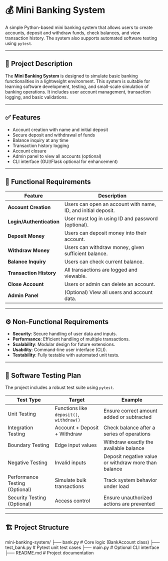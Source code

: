 # 💰 Mini Banking System

A simple Python-based mini banking system that allows users to create accounts, deposit and withdraw funds, check balances, and view transaction history. The system also supports automated software testing using `pytest`.

---

## 📌 Project Description

The **Mini Banking System** is designed to simulate basic banking functionalities in a lightweight environment. This system is suitable for learning software development, testing, and small-scale simulation of banking operations. It includes user account management, transaction logging, and basic validations.

---

## ✅ Features

- Account creation with name and initial deposit
- Secure deposit and withdrawal of funds
- Balance inquiry at any time
- Transaction history logging
- Account closure
- Admin panel to view all accounts (optional)
- CLI interface (GUI/Flask optional for enhancement)

---

## 🔧 Functional Requirements

| Feature | Description |
|---------|-------------|
| **Account Creation** | Users can open an account with name, ID, and initial deposit. |
| **Login/Authentication** | User must log in using ID and password (optional). |
| **Deposit Money** | Users can deposit money into their account. |
| **Withdraw Money** | Users can withdraw money, given sufficient balance. |
| **Balance Inquiry** | Users can check current balance. |
| **Transaction History** | All transactions are logged and viewable. |
| **Close Account** | Users or admin can delete an account. |
| **Admin Panel** | (Optional) View all users and account data. |

---

## ⚙️ Non-Functional Requirements

- **Security**: Secure handling of user data and inputs.
- **Performance**: Efficient handling of multiple transactions.
- **Scalability**: Modular design for future extensions.
- **Usability**: Command-line user interface (CLI).
- **Testability**: Fully testable with automated unit tests.

---

## 🧪 Software Testing Plan

The project includes a robust test suite using `pytest`.

| Test Type | Target | Example |
|-----------|--------|---------|
| Unit Testing | Functions like `deposit()`, `withdraw()` | Ensure correct amount added or subtracted |
| Integration Testing | Account + Deposit + Withdraw | Check balance after a series of operations |
| Boundary Testing | Edge input values | Withdraw exactly the available balance |
| Negative Testing | Invalid inputs | Deposit negative value or withdraw more than balance |
| Performance Testing (Optional) | Simulate bulk transactions | Track system behavior under load |
| Security Testing (Optional) | Access control | Ensure unauthorized actions are prevented |

---

## 🏗️ Project Structure
mini-banking-system/
├── bank.py # Core logic (BankAccount class)
├── test_bank.py # Pytest unit test cases
├── main.py # Optional CLI interface
├── README.md # Project documentation

